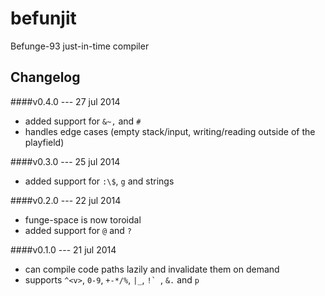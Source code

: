 befunjit
========

Befunge-93 just-in-time compiler

Changelog
---------

####v0.4.0 --- 27 jul 2014
 + added support for `&~,` and `#`
 + handles edge cases (empty stack/input, writing/reading outside of the playfield)

####v0.3.0 --- 25 jul 2014
 + added support for `:\$`, `g` and strings

####v0.2.0 --- 22 jul 2014
 + funge-space is now toroidal
 + added support for `@` and `?`

####v0.1.0 --- 21 jul 2014
 + can compile code paths lazily and invalidate them on demand
 + supports `^<v>`, `0-9`, `+-*/%`, `|_`, ``!` ``, `&.` and `p`